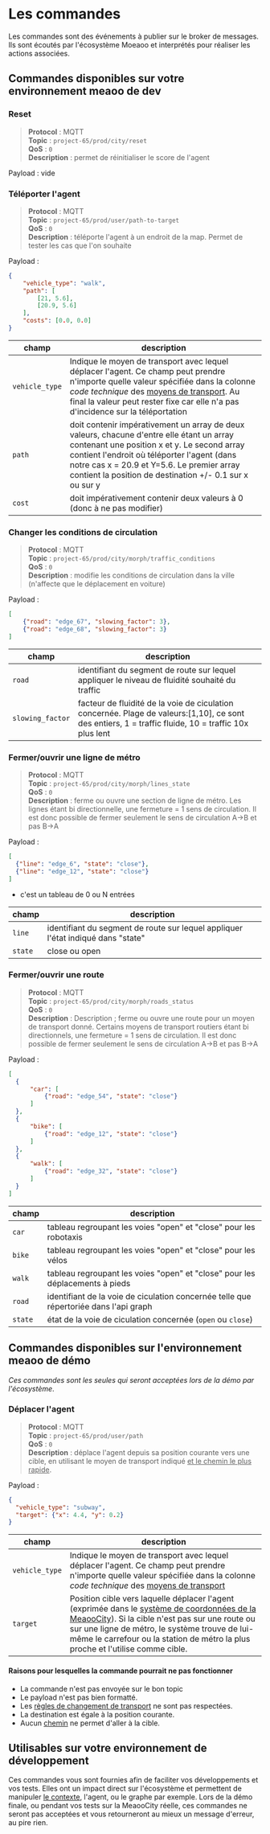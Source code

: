 # Les commandes

Les commandes sont des événements à publier sur le broker de messages. Ils sont écoutés par l'écosystème Moeaoo et interprétés pour réaliser les actions associées.

## Commandes disponibles sur votre environnement meaoo de dev

### <a name="reset"></a> Reset

> **Protocol** : MQTT  
> **Topic** : `project-65/prod/city/reset`  
> **QoS** : `0`  
> **Description** : permet de réinitialiser le score de l'agent

Payload : vide

### <a name="reset"></a> Téléporter l'agent

> **Protocol** : MQTT  
> **Topic** : `project-65/prod/user/path-to-target`  
> **QoS** : `0`  
> **Description** : téléporte l'agent à un endroit de la map. Permet de tester les cas que l'on souhaite

Payload :
```json
{
    "vehicle_type": "walk",
    "path": [
        [21, 5.6],
        [20.9, 5.6]
    ],
    "costs": [0.0, 0.0]
}
```

|champ|description|
|---|---|
|`vehicle_type`|Indique le moyen de transport avec lequel déplacer l'agent. Ce champ peut prendre n'importe quelle valeur spécifiée dans la colonne *code technique* des [moyens de transport](city.md#vehicle_type). Au final la valeur peut rester fixe car elle n'a pas d'incidence sur la téléportation |
|`path`|doit contenir impérativement un array de deux valeurs, chacune d'entre elle étant un array contenant une position x et y. Le second array contient l'endroit où téléporter l'agent (dans notre cas x = 20.9 et Y=5.6. Le premier array contient la position de destination +/- 0.1 sur x ou sur y |
|`cost`|doit impérativement contenir deux valeurs à 0 (donc à ne pas modifier) |

### <a name="circulation"></a> Changer les conditions de circulation

> **Protocol** : MQTT  
> **Topic** : `project-65/prod/city/morph/traffic_conditions`  
> **QoS** : `0`  
> **Description** : modifie les conditions de circulation dans la ville (n'affecte que le déplacement en voiture)

Payload :
```json
[
	{"road": "edge_67", "slowing_factor": 3},
	{"road": "edge_68", "slowing_factor": 3}
]
```

|champ|description|
|---|---|
|`road`|identifiant du segment de route sur lequel appliquer le niveau de fluidité souhaité du traffic|
|`slowing_factor`|facteur de fluidité de la voie de ciculation concernée. Plage de valeurs:[1,10], ce sont des entiers, 1 = traffic fluide, 10 = traffic 10x plus lent|

### <a name="fermerouvrirmetro"></a> Fermer/ouvrir une ligne de métro

> **Protocol** : MQTT  
> **Topic** : `project-65/prod/city/morph/lines_state`  
> **QoS** : `0`  
> **Description** : ferme ou ouvre une section de ligne de métro. Les lignes étant bi directionnelle, une fermeture = 1 sens de circulation. Il est donc possible de fermer seulement le sens de circulation A->B et pas B->A

Payload :
```json
[
  {"line": "edge_6", "state": "close"},
  {"line": "edge_12", "state": "close"}
]
```
- c'est un tableau de 0 ou N entrées

|champ|description|
|---|---|
|`line`|identifiant du segment de route sur lequel appliquer l'état indiqué dans "state"|
|`state`|close ou open|

### <a name="fermerouvrirmetro"></a> Fermer/ouvrir une route

> **Protocol** : MQTT  
> **Topic** : `project-65/prod/city/morph/roads_status`  
> **QoS** : `0`  
> **Description** : Description ; ferme ou ouvre une route pour un moyen de transport donné. Certains moyens de transport routiers étant bi directionnels, une fermeture = 1 sens de circulation. Il est donc possible de fermer seulement le sens de circulation A->B et pas B->A

Payload :
```json
[
  {
      "car": [
          {"road": "edge_54", "state": "close"}
      ]
  },
  {
      "bike": [
          {"road": "edge_12", "state": "close"}
      ]
  },
  {
      "walk": [
          {"road": "edge_32", "state": "close"}
      ]
  }
]
```

|champ|description|
|---|---|
|`car`|tableau regroupant les voies "open" et "close" pour les robotaxis|
|`bike`|tableau regroupant les voies "open" et "close" pour les vélos|
|`walk`|tableau regroupant les voies "open" et "close" pour les déplacements à pieds|
|`road`|identifiant de la voie de ciculation concernée telle que répertoriée dans l'api graph|
|`state`|état de la voie de ciculation concernée (`open` ou `close`)|

## Commandes disponibles sur l'environnement meaoo de démo

*Ces commandes sont les seules qui seront acceptées lors de la démo par l'écosystème*.

### <a name="move"></a> Déplacer l'agent

> **Protocol** : MQTT  
> **Topic** : `project-65/prod/user/path`  
> **QoS** : `0`  
> **Description** : déplace l'agent depuis sa position courante vers une cible, en utilisant le moyen de transport indiqué <u>et le chemin le plus rapide</u>.

Payload :
```json
{
  "vehicle_type": "subway",
  "target": {"x": 4.4, "y": 0.2}
}
```

|champ|description|
|---|---|
|`vehicle_type`|Indique le moyen de transport avec lequel déplacer l'agent. Ce champ peut prendre n'importe quelle valeur spécifiée dans la colonne *code technique* des [moyens de transport](city.md#vehicle_type) |
|`target`|Position cible vers laquelle déplacer l'agent (exprimée dans le [système de coordonnées de la MeaooCity](city.md#coord)). Si la cible n'est pas sur une route ou sur une ligne de métro, le système trouve de lui-même le carrefour ou la station de métro la plus proche et l'utilise comme cible.|

#### Raisons pour lesquelles la commande pourrait ne pas fonctionner

* La commande n'est pas envoyée sur le bon topic
* Le payload n'est pas bien formatté.
* Les [règles de changement de transport](city.md#vehicle_type) ne sont pas respectées.
* La destination est égale à la position courante.
* Aucun [chemin](graph.md) ne permet d'aller à la cible.

## Utilisables sur votre environnement de développement

Ces commandes vous sont fournies afin de faciliter vos développements et vos tests. Elles ont un impact direct sur l'écosystème et permettent de manipuler [le contexte](context.md), l'agent, ou le graphe par exemple. 
Lors de la démo finale, ou pendant vos tests sur la MeaooCity réelle, ces commandes ne seront pas acceptées et vous retourneront au mieux un message d'erreur, au pire rien.

